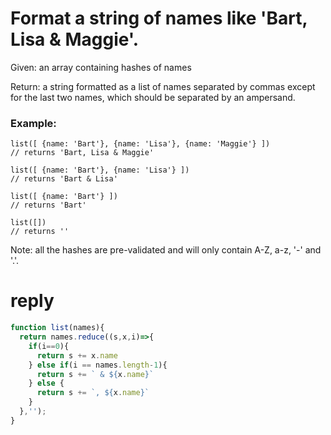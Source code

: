 # Format a string of names like 'Bart, Lisa & Maggie'.

Given: an array containing hashes of names

Return: a string formatted as a list of names separated by commas except for the last two names, which should be separated by an ampersand.

### Example:
```
list([ {name: 'Bart'}, {name: 'Lisa'}, {name: 'Maggie'} ])
// returns 'Bart, Lisa & Maggie'

list([ {name: 'Bart'}, {name: 'Lisa'} ])
// returns 'Bart & Lisa'

list([ {name: 'Bart'} ])
// returns 'Bart'

list([])
// returns ''
```
Note: all the hashes are pre-validated and will only contain A-Z, a-z, '-' and '.'.

# reply
```js
function list(names){
  return names.reduce((s,x,i)=>{
    if(i==0){
      return s += x.name
    } else if(i == names.length-1){
      return s += ` & ${x.name}`
    } else {
      return s += `, ${x.name}`
    }
  },'');
}
```
